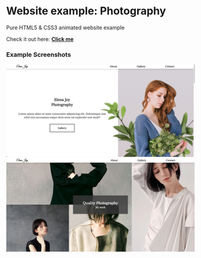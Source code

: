 # Website example: Photography

Pure HTML5 & CSS3 animated website example

Check it out here: [**Click me**](https://slawoe.github.io/h5c3_photosite/)

### Example Screenshots

![Screenshot](./screenshots/screenshot.png)
![Screenshot2](./screenshots/screenshot2.png)

